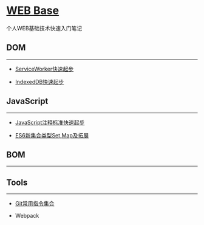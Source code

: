 # [WEB Base](https://github.com/renzhaoz/Base)

个人WEB基础技术快速入门笔记

## DOM

---

  - [ServiceWorker快速起步](https://github.com/renzhaoz/Base/blob/master/DOM/ServiceWorker.md)

  - [IndexedDB快速起步](https://github.com/renzhaoz/Base/blob/master/DOM/IndexedDB.md)

## JavaScript
---

  - [JavaScript注释标准快速起步](https://github.com/renzhaoz/Base/blob/master/ESMAScript/JSDoc.md)

  - [ES6新集合类型Set,Map及拓展](https://github.com/renzhaoz/Base/blob/master/ESMAScript/Map&Set&WeakMap&WeakSet.md)

## BOM

---

## Tools

---

- [Git常用指令集合](https://github.com/renzhaoz/Base/blob/master/Tools/GitCmd.md)


- Webpack
